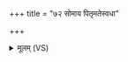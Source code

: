+++
title = "७२ सोमाय पितृमतेस्वधा"

+++
<details><summary>मूलम् (VS)</summary>

सोमा॑य पितृ॒मते॑स्व॒धा नमः॑ ॥
</details>